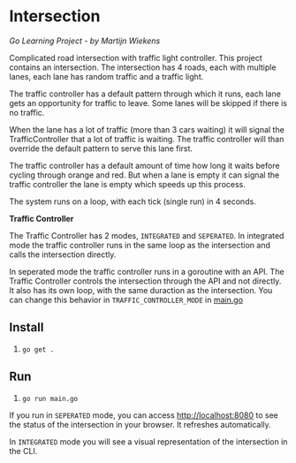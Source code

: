 # Intersection
*Go Learning Project - by Martijn Wiekens*

Complicated road intersection with traffic light controller.
This project contains an intersection. The intersection has 4 roads, each with multiple lanes, each lane has random traffic and a traffic light.

The traffic controller has a default pattern through which it runs, each lane gets an opportunity for traffic to leave. Some lanes will be skipped if there is no traffic.

When the lane has a lot of traffic (more than 3 cars waiting) it will signal the TrafficController that a lot of traffic is waiting. The traffic controller will than override the default pattern to serve this lane first.

The traffic controller has a default amount of time how long it waits before cycling through orange and red. But when a lane is empty it can signal the traffic controller the lane is empty which speeds up this process.

The system runs on a loop, with each tick (single run) in 4 seconds.

**Traffic Controller**

The Traffic Controller has 2 modes, `INTEGRATED` and `SEPERATED`. 
In integrated mode the traffic controller runs in the same loop as the intersection and calls the intersection directly.

In seperated mode the traffic controller runs in a goroutine with an API. The Traffic Controller controls the intersection through the API and not directly. It also has its own loop, with the same duraction as the intersection. 
You can change this behavior in `TRAFFIC_CONTROLLER_MODE` in [main.go](main.go)

## Install
1. `go get .`

## Run
1. `go run main.go`

If you run in `SEPERATED` mode, you can access [http://localhost:8080](http://localhost:8080) to see the status of the intersection in your browser. It refreshes automatically.

In `INTEGRATED` mode you will see a visual representation of the intersection in the CLI.
